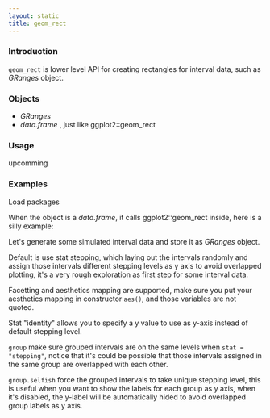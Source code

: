 ```yaml
---
layout: static
title: geom_rect
---
```

<!--roptions dev='png', fig.width=8, fig.height=8, fig.path = "geom_rect-" -->
<!--begin.rcode setup, message = FALSE, echo = FALSE, warning = FALSE
    render_jekyll()
#    opts_knit$set(upload.fun = function(file) 
#       imgur_upload(file, key = "7733c9b660907f0975935cc9ba657413"))
    opts_knit$set(base.url='http://tengfei.github.com/ggbio/geom/')
    dir.path <- "/home/tengfei/Codes/svnrepos/devel/ggbio/inst/examples/geom"
    fl<- file.path(dir.path, "geom_rect.R")
    read_chunk(fl)
end.rcode-->

### Introduction
`geom_rect` is lower level API for creating rectangles for interval data,
such as *GRanges* object.

### Objects
  * *GRanges*
  * *data.frame* , just like ggplot2::geom_rect
  
### Usage
  upcomming
  
### Examples
Load packages
<!--begin.rcode load, message = FALSE, warning = FALSE
end.rcode-->

When the object is a *data.frame*, it calls ggplot2::geom_rect inside, here is a
silly example:
<!--begin.rcode data.frame, message = FALSE, warning = FALSE
end.rcode-->


Let's generate some simulated interval data and store it as *GRanges* object.
<!--begin.rcode simul, message = FALSE, warning = FALSE
end.rcode-->


Default is use stat stepping, which laying out the intervals randomly and assign
those intervals different stepping levels as y axis to avoid overlapped
plotting, it's a very rough exploration as first step for some interval data.

<!--begin.rcode default,  message = FALSE, warning = FALSE
end.rcode-->

Facetting and aesthetics mapping are supported, make sure you put your
aesthetics mapping in constructor `aes()`, and those variables are not quoted.

<!--begin.rcode facet_aes, message = FALSE, warning = FALSE
end.rcode-->

Stat "identity" allows you to specify a y value to use as y-axis instead of
default stepping level.

<!--begin.rcode stat:identity, message = FALSE, warning = FALSE
end.rcode-->

`group` make sure grouped intervals are on the same levels when `stat =
"stepping"`,  notice that it's could be possible that those
intervals assigned in the same group are overlapped with each other.

<!--begin.rcode stat:stepping, message = FALSE, warning = FALSE
end.rcode-->

`group.selfish` force the grouped intervals to take unique stepping level,
  this is useful when you want to show the labels for each group as y axis, when
  it's disabled, the y-label will be automatically hided to avoid overlapped
  group labels as y axis.

<!--begin.rcode group.selfish, message = FALSE, echo = FALSE, warning = FALSE
end.rcode-->

